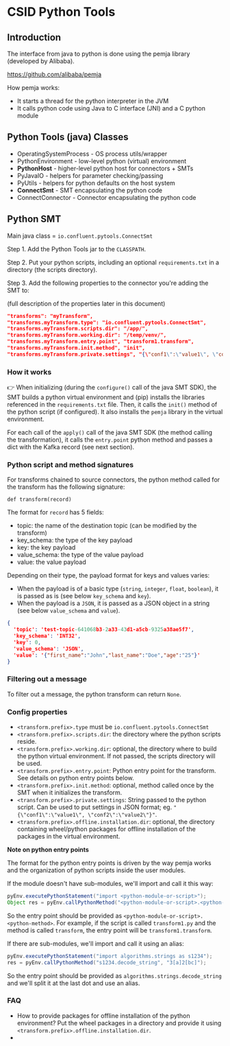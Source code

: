 # CSID Python Tools

## Introduction 

The interface from java to python is done using the pemja library (developed by Alibaba).

https://github.com/alibaba/pemja

How pemja works:
- It starts a thread for the python interpreter in the JVM
- It calls python code using Java to C interface (JNI) and a C python module

## Python Tools (java) Classes

- OperatingSystemProcess - OS process utils/wrapper
- PythonEnvironment - low-level python (virtual) environment
- **PythonHost** - higher-level python host for connectors + SMTs
- PyJavaIO - helpers for parameter checking/passing
- PyUtils - helpers for python defaults on the host system
- **ConnectSmt** - SMT encapsulating the python code
- ConnectConnector - Connector encapsulating the python code

## Python SMT

Main java class = `io.confluent.pytools.ConnectSmt`

Step 1. Add the Python Tools jar to the `CLASSPATH`.

Step 2. Put your python scripts, including an optional `requirements.txt` in a directory (the scripts directory).

Step 3. Add the following properties to the connector you're adding the SMT to:

(full description of the properties later in this document)

```json
"transforms": "myTransform",
"transforms.myTransform.type": "io.confluent.pytools.ConnectSmt",
"transforms.myTransform.scripts.dir": "/app/",
"transforms.myTransform.working.dir": "/temp/venv/",
"transforms.myTransform.entry.point", "transform1.transform",
"transforms.myTransform.init.method", "init",
"transforms.myTransform.private.settings", "{\"conf1\":\"value1\", \"conf2\":\"value2\"}"

```

### How it works

👉 When initializing (during the `configure()` call of the java SMT SDK), the SMT builds a python virtual environment 
and (pip) installs the libraries referenced in the `requirements.txt` file. Then, it calls the `init()` method of the 
python script (if configured). It also installs the `pemja` library in the virtual environment.

For each call of the `apply()` call of the java SMT SDK (the method calling the transformation), it calls the `entry.point` 
python method and passes a dict with the Kafka record (see next section).

### Python script and method signatures

For transforms chained to source connectors, the python method called for the transform has the following signature:

`def transform(record)`

The format for `record` has 5 fields:

- topic: the name of the destination topic (can be modified by the transform)
- key_schema: the type of the key payload
- key: the key payload
- value_schema: the type of the value payload
- value: the value payload

Depending on their type, the payload format for keys and values varies: 
- When the payload is of a basic type (`string`, `integer`, `float`, `boolean`), it is passed as is (see below `key_schema` and `key`). 
- When the payload is a `JSON`, it is passed as a JSON object in a string (see below `value_schema` and `value`).

```json
{
  'topic': 'test-topic-641068b3-2a33-43d1-a5cb-9325a38ae5f7',
  'key_schema': 'INT32',
  'key': 0,
  'value_schema': 'JSON',
  'value': '{"first_name":"John","last_name":"Doe","age":"25"}'
}
```

### Filtering out a message

To filter out a message, the python transform can return `None`.

### Config properties

- `<transform.prefix>.type` must be `io.confluent.pytools.ConnectSmt`
- `<transform.prefix>.scripts.dir`: the directory where the python scripts reside. 
- `<transform.prefix>.working.dir`: optional, the directory where to build the python virtual environment. If not passed, the scripts directory will be used.
- `<transform.prefix>.entry.point`: Python entry point for the transform. See details on python entry points below. 
- `<transform.prefix>.init.method`: optional, method called once by the SMT when it initializes the transform.
- `<transform.prefix>.private.settings`: String passed to the python script. Can be used to put settings in JSON format; eg. `"{\"conf1\":\"value1\", \"conf2\":\"value2\"}"`.
- `<transform.prefix>.offline.installation.dir`: optional, the directory containing wheel/python packages for offline installation of the packages in the virtual environment.

**Note on python entry points**

The format for the python entry points is driven by the way pemja works and the organization of python scripts inside the user modules. 

If the module doesn't have sub-modules, we'll import and call it this way:
```java
pyEnv.executePythonStatement("import <python-module-or-script>");
Object res = pyEnv.callPythonMethod("<python-module-or-script>.<python-method>");
```
So the entry point should be provided as `<python-module-or-script>.<python-method>`. 
For example, if the script is called `transform1.py` and the method is called `transform`, the entry point will be `transform1.transform`.

If there are sub-modules, we'll import and call it using an alias:

```java
pyEnv.executePythonStatement("import algorithms.strings as s1234");
res = pyEnv.callPythonMethod("s1234.decode_string", "3[a]2[bc]");
```

So the entry point should be provided as `algorithms.strings.decode_string` and we'll split it at the last dot and use an alias.



### FAQ

- How to provide packages for offline installation of the python environment? Put the wheel packages in a directory and provide it using `<transform.prefix>.offline.installation.dir`.
- 